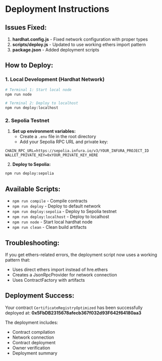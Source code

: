 # Deployment Instructions

## **Issues Fixed:**

1. **hardhat.config.js** - Fixed network configuration with proper types
2. **scripts/deploy.js** - Updated to use working ethers import pattern
3. **package.json** - Added deployment scripts

## **How to Deploy:**

### 1. **Local Development (Hardhat Network)**

```bash
# Terminal 1: Start local node
npm run node

# Terminal 2: Deploy to localhost
npm run deploy:localhost
```

### 2. **Sepolia Testnet**

1. **Set up environment variables:**
   - Create a `.env` file in the root directory
   - Add your Sepolia RPC URL and private key:

```env
CHAIN_RPC_URL=https://sepolia.infura.io/v3/YOUR_INFURA_PROJECT_ID
WALLET_PRIVATE_KEY=0xYOUR_PRIVATE_KEY_HERE
```

2. **Deploy to Sepolia:**
```bash
npm run deploy:sepolia
```

## **Available Scripts:**

- `npm run compile` - Compile contracts
- `npm run deploy` - Deploy to default network
- `npm run deploy:sepolia` - Deploy to Sepolia testnet
- `npm run deploy:localhost` - Deploy to localhost
- `npm run node` - Start local hardhat node
- `npm run clean` - Clean build artifacts

## **Troubleshooting:**

If you get ethers-related errors, the deployment script now uses a working pattern that:
- Uses direct ethers import instead of hre.ethers
- Creates a JsonRpcProvider for network connection
- Uses ContractFactory with artifacts

## **Deployment Success:**

Your contract `CertificateRegistryOptimized` has been successfully deployed at:
**0x5FbDB2315678afecb367f032d93F642f64180aa3**

The deployment includes:
- Contract compilation
- Network connection
- Contract deployment
- Owner verification
- Deployment summary

